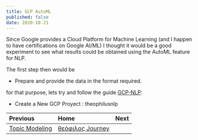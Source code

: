 ```yaml
---
title: GCP AutoML
published: false
date: 2020-10-21
---
```


Since Google provides a Cloud Platform for Machine Learning (and I happen to have certifications on Google AI/ML) I thought it would be a good experiment to see what results could be obtained using the AutoML feature for NLP.

The first step then would be
- Prepare and provide the data in the format required.

for that purpose, lets try and follow the guide [GCP-NLP](https://cloud.google.com/natural-language/automl/docs/tutorial):

- Create a New GCP Proyect : theophilusnlp





| Previous        | Home          | Next |
|:-------------|:------------------|:------|
|  [Topic Modeling](A-topic-modeling) | [θεόφιλος Journey](A-θεόφιλος-Journey) |  |
